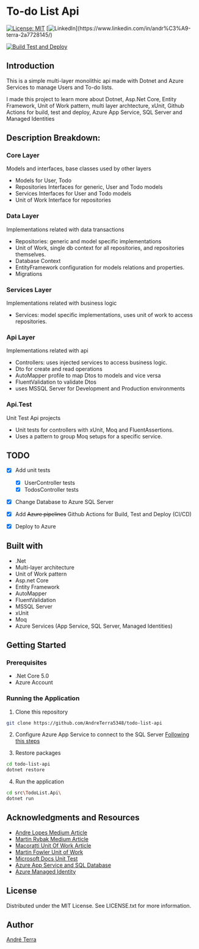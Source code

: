 # To-do List Api
[![License: MIT](https://img.shields.io/badge/License-MIT-green.svg)](https://opensource.org/licenses/MIT)
[![LinkedIn](https://img.shields.io/badge/LinkedIn-blue?style=flat&logo=linkedin&labelColor=blue")](https://www.linkedin.com/in/andr%C3%A9-terra-2a7728145/)


[![Build Test and Deploy](https://github.com/AndreTerra5348/todo-list-api/actions/workflows/azure-webapps-dotnet-core.yml/badge.svg)](https://github.com/AndreTerra5348/todo-list-api/actions/workflows/azure-webapps-dotnet-core.yml)

## Introduction
This is a simple multi-layer monolithic api made with Dotnet and Azure Services to manage Users and To-do lists.

I made this project to learn more about Dotnet, Asp.Net Core, Entity Framework, Unit of Work pattern, multi layer archtecture, xUnit, Github Actions for build, test and deploy, Azure App Service, SQL Server and Managed Identities

## Description Breakdown:
### Core Layer 
Models and interfaces, base classes used by other layers
- Models for User, Todo
- Repositories Interfaces for generic, User and Todo models
- Services Interfaces for User and Todo models
- Unit of Work Interface for repositories

### Data Layer 
Implementations related with data transactions
- Repositories: generic and model specific implementations
- Unit of Work, single db context for all repositories, and repositories themselves.
- Database Context
- EntityFramework configuration for models relations and properties.
- Migrations

### Services Layer 
Implementations related with business logic
- Services: model specific implementations, uses unit of work to access repositories.

### Api Layer 
Implementations related with api
- Controllers: uses injected services to access business logic.
- Dto for create and read operations
- AutoMapper profile to map Dtos to models and vice versa
- FluentValidation to validate Dtos
- uses MSSQL Server for Development and Production environments

### Api.Test
Unit Test Api projects
- Unit tests for controllers with xUnit, Moq and FluentAssertions.
- Uses a pattern to group Moq setups for a specific service.

## TODO
- [x] Add unit tests
    - [x] UserController tests
    - [x] TodosController tests
- [x] Change Database to Azure SQL Server
- [x] Add ~~Azure pipelines~~ Github Actions for Build, Test and Deploy (CI/CD)
- [x] Deploy to Azure


## Built with
- .Net
- Multi-layer architecture
- Unit of Work pattern
- Asp.net Core
- Entity Framework
- AutoMapper
- FluentValidation
- MSSQL Server
- xUnit
- Moq
- Azure Services (App Service, SQL Server, Managed Identities)

## Getting Started

### Prerequisites

- .Net Core 5.0
- Azure Account

### Running the Application

1. Clone this repository
```bash 
git clone https://github.com/AndreTerra5348/todo-list-api
```

2. Configure Azure App Service to connect to the SQL Server [Following this steps](https://docs.microsoft.com/en-us/azure/app-service/tutorial-connect-msi-sql-database?tabs=vscode%2Cefcore%2Cdotnetcore)

3. Restore packages
```bash
cd todo-list-api
dotnet restore
```

4. Run the application
```bash
cd src\TodoList.Api\
dotnet run
```

## Acknowledgments and Resources
- [Andre Lopes Medium Article](https://medium.com/swlh/building-a-nice-multi-layer-net-core-3-api-c68a9ef16368)
- [Martin Rybak Medium Article](https://medium.com/@martinrybak/a-cleaner-way-to-create-mocks-in-net-6e039c3d1db0)
- [Macoratti Unit Of Work Article](https://www.macoratti.net/16/01/net_uow1.htm)
- [Martin Fowler Unit of Work](https://martinfowler.com/eaaCatalog/unitOfWork.html)
- [Microsoft Docs Unit Test](https://docs.microsoft.com/en-us/aspnet/core/mvc/controllers/testing?view=aspnetcore-5.0)
- [Azure App Service and SQL Database](https://docs.microsoft.com/en-us/azure/app-service/tutorial-dotnetcore-sqldb-app?tabs=azure-portal%2Cvisual-studio-code-deploy%2Cdeploy-instructions-azure-portal%2Cvisual-studio-code-logs%2Cazure-portal-resources)
- [Azure Managed Identity](https://docs.microsoft.com/en-us/azure/app-service/tutorial-connect-msi-sql-database?tabs=vscode%2Cefcore%2Cdotnetcore)

## License
Distributed under the MIT License. See LICENSE.txt for more information.

## Author
[André Terra](https://www.linkedin.com/in/andr%C3%A9-terra-2a7728145/)
